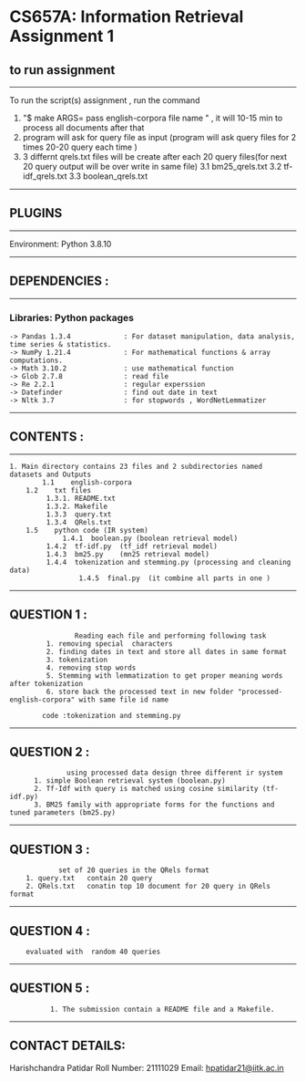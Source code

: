 #  CS657A: Information Retrieval Assignment 1


## to run assignment
------------------------

To run the script(s) assignment , run the command
1.   "$ make ARGS= pass english-corpora file name "  ,  it will 10-15 min to process all documents after that
2.   program will ask for query file as input (program will ask query files for 2 times 20-20 query each time )
3.   3 differnt qrels.txt files will be create after each 20 query files(for next 20 query output will be over write in same file)
     3.1  bm25_qrels.txt
     3.2  tf-idf_qrels.txt
     3.3  boolean_qrels.txt
  


----------
## PLUGINS
----------

Environment: Python 3.8.10  
   
---------------
## DEPENDENCIES :
---------------

### Libraries: Python packages  
     

    -> Pandas 1.3.4             : For dataset manipulation, data analysis, time series & statistics.
    -> NumPy 1.21.4             : For mathematical functions & array computations.
    -> Math 3.10.2              : use mathematical function
    -> Glob 2.7.8               : read file 
    -> Re 2.2.1                 : regular experssion 
    -> Datefinder               : find out date in text
    -> Nltk 3.7                 : for stopwords , WordNetLemmatizer

-----------
## CONTENTS :
-----------
   
	1. Main directory contains 23 files and 2 subdirectories named datasets and Outputs
	        1.1    english-corpora 
		1.2    txt files 
			 1.3.1. README.txt
			 1.3.2. Makefile
			 1.3.3  query.txt
			 1.3.4  QRels.txt
		1.5    python code (IR system)
		         1.4.1  boolean.py (boolean retrieval model)
			 1.4.2  tf-idf.py  (tf_idf retrieval model)
			 1.4.3  bm25.py    (mn25 retrieval model)
			 1.4.4  tokenization and stemming.py (processing and cleaning data)
	                 1.4.5  final.py  (it combine all parts in one )


------------
QUESTION 1 : 
------------
                    
                    Reading each file and performing following task
		     1. removing special  characters
		     2. finding dates in text and store all dates in same format
		     3. tokenization
		     4. removing stop words 
		     5. Stemming with lemmatization to get proper meaning words after tokenization 
		     6. store back the processed text in new folder "processed-english-corpora" with same file id name
		   
		    code :tokenization and stemming.py

-----------
QUESTION 2 :
-----------
                  using processed data design three different ir system 
		  1. simple Boolean retrieval system (boolean.py)
		  2. Tf-Idf with query is matched using cosine similarity (tf-idf.py)
		  3. BM25 family with appropriate forms for the functions and tuned parameters (bm25.py)
		 

-----------
QUESTION 3 :
----------- 
                set of 20 queries in the QRels format
		1. query.txt   contain 20 query 
		2. QRels.txt   conatin top 10 document for 20 query in QRels format



-----------
QUESTION 4 :
----------- 
		evaluated with  random 40 queries
		
		

-----------
QUESTION 5 :
-----------
              1. The submission contain a README file and a Makefile.
	      




----------------
CONTACT DETAILS:
----------------

Harishchandra Patidar 
Roll Number: 21111029
Email: hpatidar21@iitk.ac.in
